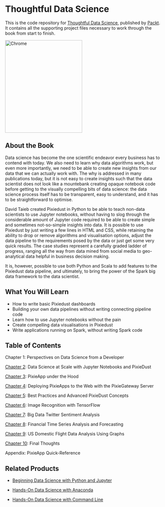 # Thoughtful Data Science
This is the code repository for [Thoughtful Data Science](https://www.packtpub.com/big-data-and-business-intelligence/thoughtful-data-science?utm_source=github&utm_medium=repository&utm_campaign=9781788839969), published by [Packt](https://www.packtpub.com/?utm_source=github). It contains all the supporting project files necessary to work through the book from start to finish.

<img src="https://github.com/PacktPublishing/Thoughtful-Data-Science/blob/master/B09699_MockupCover.png" alt="Chrome" width="250px" height="300px" />


## About the Book
Data science has become the one scientific endeavor every business has to contend with today. We also need to learn why data algorithms work, but even more importantly, we need to be able to create new insights from our data that we can actually work with. The why is addressed in many publications today, but it is not easy to create insights such that the data scientist does not look like a mountebank creating opaque notebook code before getting to the visually compelling bits of data science: the data science process itself has to be transparent, easy to understand, and it has to be straightforward to optimise.

David Taieb created Pixiedust in Python to be able to teach non-data scientists to use Jupyter notebooks, without having to slog through the considerable amount of Jupyter code required to be able to create simple and sometimes not-so-simple insights into data. It is possible to use Pixiedust by just writing a few lines in HTML and CSS, while retaining the ability to drop or remove algorithms and visualisation options, adjust the data pipeline to the requirements posed by the data or just get some very quick results. The case studies represent a carefully graded ladder of progress, ranging all the way from data mined from social media to geo-analytical data helpful in business decision making.

It is, however, possible to use both Python and Scala to add features to the Pixiedust data pipeline, and ultimately, to bring the power of the Spark big data framework to the data scientist.

## What You Will Learn
* How to write basic Pixiedust dashboards
* Building your own data pipelines without writing connecting pipeline code
* Learn how to use Jupyter notebooks without the pain
* Create compelling data visualisations in Pixiedust
* Write applications running on Spark, without writing Spark code

## Table of Contents

Chapter 1: Perspectives on Data Science from a Developer

[Chapter 2](https://github.com/PacktPublishing/Thoughtful-Data-Science/tree/master/Chapter02): Data Science at Scale with Jupyter Notebooks and PixieDust

[Chapter 3](https://github.com/PacktPublishing/Thoughtful-Data-Science/tree/master/Chapter03): PixieApp under the Hood

[Chapter 4](https://github.com/PacktPublishing/Thoughtful-Data-Science/tree/master/Chapter04): Deploying PixieApps to the Web with the PixieGateway Server

[Chapter 5](https://github.com/PacktPublishing/Thoughtful-Data-Science/tree/master/Chapter05): Best Practices and Advanced PixieDust Concepts

[Chapter 6](https://github.com/PacktPublishing/Thoughtful-Data-Science/tree/master/Chapter06): Image Recognition with TensorFlow

[Chapter 7](https://github.com/PacktPublishing/Thoughtful-Data-Science/tree/master/Chapter07): Big Data Twitter Sentiment Analysis

[Chapter 8](https://github.com/PacktPublishing/Thoughtful-Data-Science/tree/master/Chapter08): Financial Time Series Analysis and Forecasting

[Chapter 9](https://github.com/PacktPublishing/Thoughtful-Data-Science/tree/master/Chapter09): US Domestic Flight Data Analysis Using Graphs

[Chapter 10](https://github.com/PacktPublishing/Thoughtful-Data-Science/tree/master/Chapter10): Final Thoughts

Appendix: PixieApp Quick-Reference

## Related Products
* [Beginning Data Science with Python and Jupyter](https://www.packtpub.com/big-data-and-business-intelligence/beginning-data-science-python-and-jupyter?utm_source=github&utm_medium=repository&utm_campaign=9781789532029)

* [Hands-On Data Science with Anaconda](https://www.packtpub.com/big-data-and-business-intelligence/hands-data-science-anaconda?utm_source=github&utm_medium=repository&utm_campaign=9781788831192)

* [Hands-On Data Science with Command Line](https://www.packtpub.com/big-data-and-business-intelligence/hands-data-science-command-line?utm_source=github&utm_medium=repository&utm_campaign=9781789132984)
